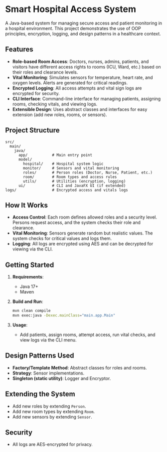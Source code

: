 # Smart Hospital Access System

A Java-based system for managing secure access and patient monitoring in a hospital environment. This project demonstrates the use of OOP principles, encryption, logging, and design patterns in a healthcare context.

## Features
- **Role-based Room Access**: Doctors, nurses, admins, patients, and visitors have different access rights to rooms (ICU, Ward, etc.) based on their roles and clearance levels.
- **Vital Monitoring**: Simulates sensors for temperature, heart rate, and oxygen levels. Alerts are generated for critical readings.
- **Encrypted Logging**: All access attempts and vital sign logs are encrypted for security.
- **CLI Interface**: Command-line interface for managing patients, assigning rooms, checking vitals, and viewing logs.
- **Extensible Design**: Uses abstract classes and interfaces for easy extension (add new roles, rooms, or sensors).

## Project Structure
```
src/
  main/
    java/
      app/           # Main entry point
      model/
        hospital/    # Hospital system logic
        monitor/     # Sensors and vital monitoring
        roles/       # Person roles (Doctor, Nurse, Patient, etc.)
        room/        # Room types and access rules
        utils/       # Utilities (encryption, logging)
      ui/            # CLI and JavaFX UI (if extended)
logs/                # Encrypted access and vitals logs
```

## How It Works
- **Access Control**: Each room defines allowed roles and a security level. Persons request access, and the system checks their role and clearance.
- **Vital Monitoring**: Sensors generate random but realistic values. The system checks for critical values and logs them.
- **Logging**: All logs are encrypted using AES and can be decrypted for viewing via the CLI.

## Getting Started
1. **Requirements**:
   - Java 17+
   - Maven

2. **Build and Run**:
   ```sh
   mvn clean compile
   mvn exec:java -Dexec.mainClass="main.app.Main"
   ```

3. **Usage**:
   - Add patients, assign rooms, attempt access, run vital checks, and view logs via the CLI menu.

## Design Patterns Used
- **Factory/Template Method**: Abstract classes for roles and rooms.
- **Strategy**: Sensor implementations.
- **Singleton (static utility)**: Logger and Encryptor.

## Extending the System
- Add new roles by extending `Person`.
- Add new room types by extending `Room`.
- Add new sensors by extending `Sensor`.

## Security
- All logs are AES-encrypted for privacy.


